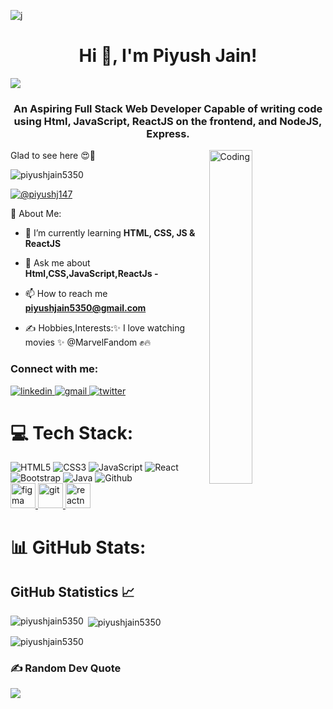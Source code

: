 ![j](https://user-images.githubusercontent.com/35267447/206916906-9bfb66d9-c419-44c2-908a-4885e610425f.gif)
<h1 align="center">Hi 👋, I'm Piyush Jain!</h1>
<!-- <img src="https://readme-typing-svg.herokuapp.com?font=Architects+Daughter&amp;color=FF7722&amp;size=30&amp;lines=I'm+Piyush+Jain!;" style="max-width: 100%;"> -->
<img src="https://readme-typing-svg.herokuapp.com?font=Architects+Daughter&amp;color=green&amp;size=30&amp;lines=I'm+Frontend+Developer;" style="max-width: 100%;">

<h3 align="center">An Aspiring Full Stack Web Developer Capable of writing code using Html, JavaScript, ReactJS on the frontend, and NodeJS, Express.</h3>
Glad to see here 😍🧡

<img align="right" width="37%" src="https://camo.githubusercontent.com/1267e15441fb7ea4464c429342e51a88e27dda10d30b9d4c57408bcbb44f565a/68747470733a2f2f692e70696e696d672e636f6d2f6f726967696e616c732f65312f66332f34312f65316633343133626635303336303435373133333431333934663631373232352e676966" alt="Coding" />


<p align="left"> <img src="https://komarev.com/ghpvc/?username=piyushjain5350&label=Profile%20views&color=0e75b6&style=flat" alt="piyushjain5350" /> </p>

<p align="left"> <a href="https://twitter.com/@piyushj147" target="blank"><img src="https://img.shields.io/twitter/follow/@piyushj147?logo=twitter&style=for-the-badge" alt="@piyushj147" /></a> </p>

💫 About Me:
</br>
- 🌱 I’m currently learning **HTML, CSS, JS & ReactJS**

- 💬 Ask me about **Html,CSS,JavaScript,ReactJs -**

- 📫 How to reach me **piyushjain5350@gmail.com**

- ✍️ Hobbies,Interests:✨ I love watching movies ✨ @MarvelFandom ✊🔥


<h3 align="left">Connect with me:</h3>
<!-- - ⚡ Fun fact **I think I am funny 😉😊** and I am afraid of heights. But, want to climb Mount Everest🤪🥶 -->
<p align="left">
<a href="https://www.linkedin.com/in/piyushj147/" target="blank">
<img src="https://img.shields.io/badge/Linkedin-0A66C2?style=for-the-badge&logo=linkedin&logoColor=white" alt="linkedin" />
</a>
<a href="mailto:piyushjain5350@gmail.com" target="blank">
<img src="https://img.shields.io/badge/email%20me-EA4335?style=for-the-badge&logo=gmail&logoColor=white" alt="gmail" />
</a>
<a href="https://twitter.com/piyushj147" target="blank">
<img src="https://img.shields.io/badge/Twitter-00acee?style=for-the-badge&logo=twitter&logoColor=white" alt="twitter" />
</a>
</p>

# 💻 Tech Stack:
![HTML5](https://img.shields.io/badge/html5-%23E34F26.svg?style=for-the-badge&logo=html5&logoColor=white) ![CSS3](https://img.shields.io/badge/css3-%231572B6.svg?style=for-the-badge&logo=css3&logoColor=white) ![JavaScript](https://img.shields.io/badge/javascript-%23323330.svg?style=for-the-badge&logo=javascript&logoColor=%23F7DF1E) ![React](https://img.shields.io/badge/react-%231572B6.svg?style=for-the-badge&logo=react&logoColor=white) ![Bootstrap](https://img.shields.io/badge/bootstrap-%23563D7C.svg?style=for-the-badge&logo=bootstrap&logoColor=white) 
 ![Java](https://img.shields.io/badge/java-%23ED8B00.svg?style=for-the-badge&logo=java&logoColor=white)   ![Github](https://img.shields.io/badge/github-%23000000.svg?style=for-the-badge&logo=github&logoColor=#00C7B7)  
<a href="https://www.figma.com/" target="_blank" rel="noreferrer"> <img src="https://www.vectorlogo.zone/logos/figma/figma-icon.svg" alt="figma" width="40" height="40"/> </a> <a href="https://git-scm.com/" target="_blank" rel="noreferrer"> <img src="https://www.vectorlogo.zone/logos/git-scm/git-scm-icon.svg" alt="git" width="40" height="40"/> </a> <a href="https://reactnative.dev/" target="_blank" rel="noreferrer"> <img src="https://reactnative.dev/img/header_logo.svg" alt="reactnative" width="40" height="40"/> </a> 
</br>
# 📊 GitHub Stats:
## GitHub Statistics 📈
<p><img align="left" src="https://github-readme-stats.vercel.app/api/top-langs?username=piyushjain5350&show_icons=true&locale=en&layout=compact" alt="piyushjain5350" /></p>

<p>&nbsp;<img align="center" src="https://github-readme-stats.vercel.app/api?username=piyushjain5350&show_icons=true&locale=en" alt="piyushjain5350" /></p>

<p><img align="center" src="https://github-readme-streak-stats.herokuapp.com/?user=piyushjain5350&" alt="piyushjain5350" /></p>

### ✍️ Random Dev Quote
![](https://quotes-github-readme.vercel.app/api?type=horizontal&theme=light)
